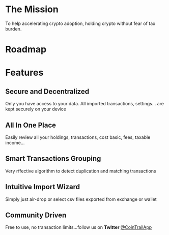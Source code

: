 # The Mission
To help accelerating crypto adoption, holding crypto without fear of tax burden.

# Roadmap

# Features
## Secure and Decentralized
Only you have access to your data. All imported transactions, settings... are kept securely on your device

## All In One Place
Easily review all your holdings, transactions, cost basic, fees, taxable income...

## Smart Transactions Grouping
Very rffective algorithm to detect duplication and matching transactions

## Intuitive Import Wizard
Simply just air-drop or select csv files exported from exchange or wallet

## Community Driven
Free to use, no transaction limits...follow us on **Twitter** [@CoinTrailApp](https://twitter.com/CoinTrailApp)
